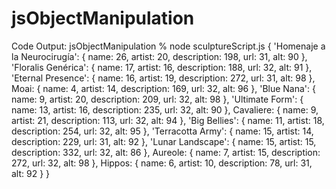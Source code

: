 # jsObjectManipulation

Code Output:
jsObjectManipulation % node sculptureScript.js
{
  'Homenaje a la Neurocirugía': { name: 26, artist: 20, description: 198, url: 31, alt: 90 },
  'Floralis Genérica': { name: 17, artist: 16, description: 188, url: 32, alt: 91 },
  'Eternal Presence': { name: 16, artist: 19, description: 272, url: 31, alt: 98 },
  Moai: { name: 4, artist: 14, description: 169, url: 32, alt: 96 },
  'Blue Nana': { name: 9, artist: 20, description: 209, url: 32, alt: 98 },
  'Ultimate Form': { name: 13, artist: 16, description: 235, url: 32, alt: 90 },
  Cavaliere: { name: 9, artist: 21, description: 113, url: 32, alt: 94 },
  'Big Bellies': { name: 11, artist: 18, description: 254, url: 32, alt: 95 },
  'Terracotta Army': { name: 15, artist: 14, description: 229, url: 31, alt: 92 },
  'Lunar Landscape': { name: 15, artist: 15, description: 332, url: 32, alt: 86 },
  Aureole: { name: 7, artist: 15, description: 272, url: 32, alt: 98 },
  Hippos: { name: 6, artist: 10, description: 78, url: 31, alt: 92 }
}
